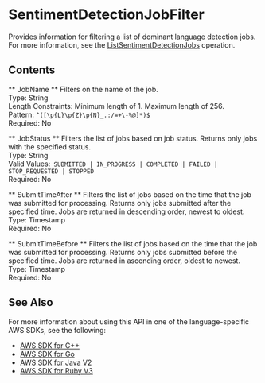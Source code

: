 # SentimentDetectionJobFilter<a name="API_SentimentDetectionJobFilter"></a>

Provides information for filtering a list of dominant language detection jobs\. For more information, see the [ListSentimentDetectionJobs](API_ListSentimentDetectionJobs.md) operation\.

## Contents<a name="API_SentimentDetectionJobFilter_Contents"></a>

 ** JobName **   <a name="comprehend-Type-SentimentDetectionJobFilter-JobName"></a>
Filters on the name of the job\.  
Type: String  
Length Constraints: Minimum length of 1\. Maximum length of 256\.  
Pattern: `^([\p{L}\p{Z}\p{N}_.:/=+\-%@]*)$`   
Required: No

 ** JobStatus **   <a name="comprehend-Type-SentimentDetectionJobFilter-JobStatus"></a>
Filters the list of jobs based on job status\. Returns only jobs with the specified status\.  
Type: String  
Valid Values:` SUBMITTED | IN_PROGRESS | COMPLETED | FAILED | STOP_REQUESTED | STOPPED`   
Required: No

 ** SubmitTimeAfter **   <a name="comprehend-Type-SentimentDetectionJobFilter-SubmitTimeAfter"></a>
Filters the list of jobs based on the time that the job was submitted for processing\. Returns only jobs submitted after the specified time\. Jobs are returned in descending order, newest to oldest\.  
Type: Timestamp  
Required: No

 ** SubmitTimeBefore **   <a name="comprehend-Type-SentimentDetectionJobFilter-SubmitTimeBefore"></a>
Filters the list of jobs based on the time that the job was submitted for processing\. Returns only jobs submitted before the specified time\. Jobs are returned in ascending order, oldest to newest\.  
Type: Timestamp  
Required: No

## See Also<a name="API_SentimentDetectionJobFilter_SeeAlso"></a>

For more information about using this API in one of the language\-specific AWS SDKs, see the following:
+  [AWS SDK for C\+\+](https://docs.aws.amazon.com/goto/SdkForCpp/comprehend-2017-11-27/SentimentDetectionJobFilter) 
+  [AWS SDK for Go](https://docs.aws.amazon.com/goto/SdkForGoV1/comprehend-2017-11-27/SentimentDetectionJobFilter) 
+  [AWS SDK for Java V2](https://docs.aws.amazon.com/goto/SdkForJavaV2/comprehend-2017-11-27/SentimentDetectionJobFilter) 
+  [AWS SDK for Ruby V3](https://docs.aws.amazon.com/goto/SdkForRubyV3/comprehend-2017-11-27/SentimentDetectionJobFilter) 